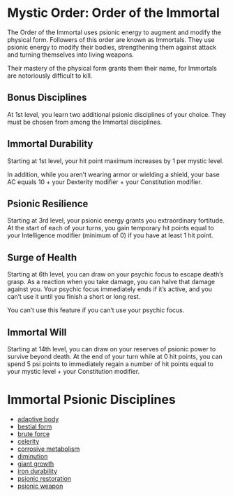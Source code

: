 # Mystic Order: Order of the Immortal
The Order of the Immortal uses psionic energy to augment and modify the physical form. Followers of this order are known as Immortals. They use psionic energy to modify their bodies, strengthening them against attack and turning themselves into living weapons.

Their mastery of the physical form grants them their name, for Immortals are notoriously difficult to kill.

## Bonus Disciplines
At 1st level, you learn two additional psionic disciplines of your choice. They must be chosen from among the Immortal disciplines.

## Immortal Durability
Starting at 1st level, your hit point maximum increases by 1 per mystic level.

In addition, while you aren’t wearing armor or wielding a shield, your base AC equals 10 + your Dexterity modifier + your Constitution modifier.

## Psionic Resilience
Starting at 3rd level, your psionic energy grants you extraordinary fortitude. At the start of each of your turns, you gain temporary hit points equal to your Intelligence modifier (minimum of 0) if you have at least 1 hit point.

## Surge of Health
Starting at 6th level, you can draw on your psychic focus to escape death’s grasp. As a reaction when you take damage, you can halve that damage against you. Your psychic focus immediately ends if it’s active, and you can’t use it until you finish a short or long rest.

You can’t use this feature if you can’t use your psychic focus.

## Immortal Will
Starting at 14th level, you can draw on your reserves of psionic power to survive beyond death. At the end of your turn while at 0 hit points, you can spend 5 psi points to immediately regain a number of hit points equal to your mystic level + your Constitution modifier.

# Immortal Psionic Disciplines
* [adaptive body](/Magic/Disciplines/adaptive-body.md)
* [bestial form](/Magic/Disciplines/bestial-form.md)
* [brute force](/Magic/Disciplines/brute-force.md)
* [celerity](/Magic/Disciplines/celerity.md)
* [corrosive metabolism](/Magic/Disciplines/corrosive-meltdown.md)
* [diminution](/Magic/Disciplines/diminution.md)
* [giant growth](/Magic/Disciplines/giant-growth.md)
* [iron durability](/Magic/Disciplines/iron-durability.md)
* [psionic restoration](/Magic/Disciplines/psionic-restoration.md)
* [psionic weapon](/Magic/Disciplines/psionic-weapon.md)
